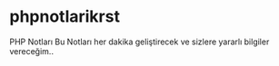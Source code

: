phpnotlarikrst
==============

PHP Notları
Bu Notları her dakika geliştirecek ve sizlere yararlı bilgiler vereceğim..
